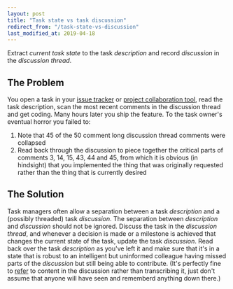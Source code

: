 ```yaml
---
layout: post
title: "Task state vs task discussion"
redirect_from: "/task-state-vs-discussion"
last_modified_at: 2019-04-18
---
```


Extract *current task state* to the task *description* and record *discussion*
in the *discussion thread*.

## The Problem
You open a task in your [issue tracker](https://www.pivotaltracker.com/) or
[project collaboration tool](https://asana.com/), read the task description,
scan the most recent comments in the discussion thread and get coding. Many
hours later you ship the feature. To the task owner's eventual horror you
failed to:
1. Note that 45 of the 50 comment long discussion thread comments were
   collapsed
2. Read back through the discussion to piece together the critical parts
   of comments 3, 14, 15, 43, 44 and 45, from which it is obvious (in
   hindsight) that you implemented the thing that was originally requested
   rather than the thing that is currently desired

## The Solution
Task managers often allow a separation between a task *description* and a
(possibly threaded) task *discussion*. The separation between *description* and
*discussion* should not be ignored. Discuss the task in the *discussion
thread*, and whenever a decision is made or a milestone is achieved that
changes the current state of the task, update the task *discussion*. Read back
over the task *description* as you've left it and make sure that it's in a
state that is robust to an intelligent but uninformed colleague having missed
parts of the *discussion* but still being able to contribute.  (It's perfectly
fine to [refer](/rule-one) to content in the discussion rather than
transcribing it, just don't assume that anyone will have seen and rememberd
anything down there.)
